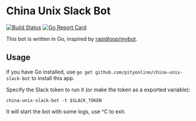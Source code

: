 # China Unix Slack Bot

[![Build Status](https://travis-ci.com/pityonline/china-unix-slack-bot.svg?branch=master)](https://travis-ci.com/pityonline/china-unix-slack-bot)
[![Go Report Card](https://goreportcard.com/badge/github.com/pityonline/china-unix-slack-bot)](https://goreportcard.com/report/github.com/pityonline/china-unix-slack-bot)

This bot is written in Go, inspired by [rapidloop/mybot](https://github.com/rapidloop/mybot).

## Usage

If you have Go installed, use `go get github.com/pityonline/china-unix-slack-bot` to install this app.

Specify the Slack token to run it (or make the token as a exported variable):

`china-unix-slack-bot -t $SLACK_TOKEN`

It will start the bot with some logs, use ^C to exit.
